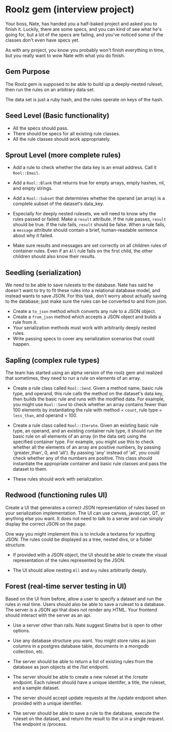 # Roolz gem (interview project)

Your boss, Nate, has handed you a half-baked project and asked you to finish it. Luckily, there are some specs, and you can kind of see what he's going for, but a lot of the specs are failing, and you've noticed some of the classes don't even have specs yet.

As with any project, you know you probably won't finish everything in time, but you really want to wow Nate with what you do finish.

## Gem Purpose

The Roolz gem is supposed to be able to build up a deeply-nested ruleset, then run the rules on an arbitrary data set.

The data set is just a ruby hash, and the rules operate on keys of the hash.

## Seed Level (Basic functionality)

* All the specs should pass.
* There should be specs for all existing rule classes.
* All the rule classes should work appropriately.

## Sprout Level (more complete rules)

* Add a rule to check whether the data key is an email address. Call it `Rool::Email`.

* Add a `Rool::Blank` that returns true for empty arrays, empty hashes, nil, and empty strings.

* Add a `Rool::Subset` that determines whether the operand (an array) is a complete subset of the dataset's data_key.

* Especially for deeply nested rulesets, we will need to know why the rules passed or failed. Make a `result` attribute. If the rule passes, `result` should be true. If the rule fails, `result` should be false. When a rule fails, a `message` attribute should contain a brief, human-readable sentence about why it failed.

* Make sure results and messages are set correctly on all children rules of container rules. Even if an `All` rule fails on the first child, the other children should also know their results.

## Seedling (serialization)

We need to be able to save rulesets to the database. Nate has said he doesn't want to try to fit these rules into a relational database model, and instead wants to save JSON. For this task, don't worry about actually saving to the database; just make sure the rules can be converted to and from json.

* Create a `to_json` method which converts any rule to a JSON object.
* Create a `from_json` method which accepts a JSON object and builds a rule from it.
* Your serialization methods must work with arbitrarily deeply nested rules.
* Write passing specs to cover any serialization scenarios that could happen.

## Sapling (complex rule types)

The team has started using an alpha version of the roolz gem and realized that sometimes, they need to run a rule on elements of an array.

* Create a rule class called `Rool::Send`. Given a method name, basic rule type, and operand, this rule calls the method on the dataset's data key, then builds the basic rule and runs with the modified data. For example, you might use `Rool::Send` to check whether an array contains fewer than 100 elements by instantiating the rule with method = `count`, rule type = `less_than`, and operand = 100.

* Create a rule class called `Rool::Iterate`. Given an existing basic rule type, an operand, and an existing container rule type, it should run the basic rule on all elements of an array (in the data set) using the specified container type. For example, you might use this to check whether all the elements of an array are positive numbers, by passing 'greater_than', 0, and 'all'). By passing 'any' instead of 'all', you could check whether any of the numbers are positive. This class should instantiate the appropriate container and basic rule classes and pass the dataset to them.

* These rules should work with serialization.

## Redwood (functioning rules UI)

Create a UI that generates a correct JSON representation of rules based on your serialization implementation. The UI can use canvas, javascript, QT, or anything else you want. It does not need to talk to a server and can simply display the correct JSON on the page.

One way you might implement this is to include a textarea for inputting JSON. The rules could be displayed as a tree, nested divs, or a folder structure.

* If provided with a JSON object, the UI should be able to create the visual representation of the rules represented by the JSON.

* The UI should allow nesting `All` and `Any` rules arbitrarily deeply.

## Forest (real-time server testing in UI)

Based on the UI from before, allow a user to specify a dataset and run the rules in real time. Users should also be able to save a ruleset to a database. The server is a JSON api that does not render any HTML. Your frontend should interact with the server as an api.

* Use a server other than rails. Nate suggest Sinatra but is open to other options.

* Use any database structure you want. You might store rules as json columns in a postgres database table, documents in a mongodb collection, etc.

* The server should be able to return a list of existing rules from the database as json objects at the /list endpoint.

* The server should be able to create a new ruleset at the /create endpoint. Each ruleset should have a unique identifer, a title, the ruleset, and a sample dataset.

* The server should accept update requests at the /update endpoint when provided with a unique identifier.

* The server should be able to save a rule to the database, execute the ruleset on the dataset, and return the result to the ui in a single request. The endpoint is /process.
